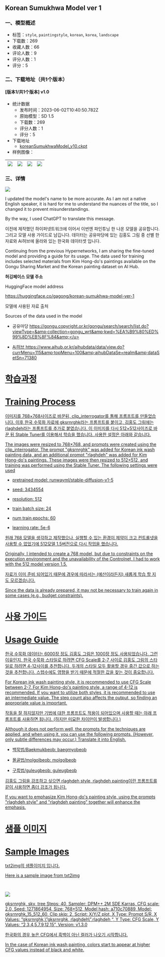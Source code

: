 ## Korean Sumukhwa Model ver 1
### 一、模型概述

- 标签：`style`, `paintingstyle`, `korean`, `korea`, `landscape`
- 下载数：269
- 收藏人数：66
- 评论人数：9
- 评分人数：1
- 评分：5

### 二、下载地址（共1个版本）

#### [版本1/共1个版本] v1.0

- 统计数据
  - 发布时间：2023-06-02T10:40:50.782Z
  - 原始模型：SD 1.5
  - 下载数：269
  - 评分人数：1
  - 评分：5
- 下载地址
  - [koreanSumukhwaModel_v10.ckpt](https://civitai.com/api/download/models/86884)
- 样例图像：

| <img src="https://image.civitai.com/xG1nkqKTMzGDvpLrqFT7WA/ca9a9707-6e0f-4ce0-ac5a-8251bce1f9cf/width=450/1058485.jpeg" /> | <img src="https://image.civitai.com/xG1nkqKTMzGDvpLrqFT7WA/1efa7dbe-ade9-4acd-9094-d8c149631c1d/width=450/1118703.jpeg" /> | <img src="https://image.civitai.com/xG1nkqKTMzGDvpLrqFT7WA/7d5a2d9e-b0a2-4576-b168-3d1d9e14ef4e/width=450/991363.jpeg" /> | <img src="https://image.civitai.com/xG1nkqKTMzGDvpLrqFT7WA/4fe860fd-4960-482a-9de5-c012801976d8/width=450/1000071.jpeg" /> |
| ---- | ---- | ---- | ---- |


### 三、详情
<img src="https://image.civitai.com/xG1nkqKTMzGDvpLrqFT7WA/c2f65133-ead9-4c23-a5fb-c074376de6a6/width=525/c2f65133-ead9-4c23-a5fb-c074376de6a6.jpeg" /><p></p><p></p><p>I updated the model's name to be more accurate. As I am not a native English speaker, it is hard for me to understand the nuances of the title, so I changed it to prevent misunderstandings.</p><p></p><p>By the way, I used ChatGPT to translate this message.</p><p></p><p></p><p>이전에 제작했던 하이퍼넷트워크에 이어서 이번엔 파인튜닝 한 나온 모델을 공유합니다. 그리고 모델 사용 가이드로 남깁니다. 데이터는 공유마당에 있는 김홍도 그림 중 선별 한 자료와 Ai허브에 올라와 있는 한국화 데이터셋 입니다.</p><p>Continuing from the previous Hypernetworks, I am sharing the fine-tuned model and providing a guide for its usage. The data used for training includes selected materials from Kim Hong-do's paintings available on the Gongu Sharing Market and the Korean painting dataset on AI Hub.</p><p></p><p><strong>허깅페이스 모델 주소</strong></p><p>HuggingFace model address</p><p><a target="_blank" rel="ugc" href="https://huggingface.co/gagong/korean-sumukhwa-model-ver-1">https://huggingface.co/gagong/korean-sumukhwa-model-ver-1</a></p><p>모델에 사용된 자료 출처</p><p>Sources of the data used in the model</p><ul><li><p>공유마당 <a target="_blank" rel="ugc" href="https://gongu.copyright.or.kr/gongu/search/search/list.do?viewType=&amp;collection=gongu_wrt&amp;kwd=%EA%B9%80%ED%99%8D%EB%8F%84&amp;"><u>https://gongu.copyright.or.kr/gongu/search/search/list.do?viewType=&amp;collection=gongu_wrt&amp;kwd=%EA%B9%80%ED%99%8D%EB%8F%84&amp;</u></a></p></li><li><p>Ai허브 <a target="_blank" rel="ugc" href="https://www.aihub.or.kr/aihubdata/data/view.do?currMenu=115&amp;topMenu=100&amp;aihubDataSe=realm&amp;dataSetSn=71380"><u>https://www.aihub.or.kr/aihubdata/data/view.do?currMenu=115&amp;topMenu=100&amp;aihubDataSe=realm&amp;dataSetSn=71380</u></a></p></li></ul><h1 id="heading-9">학습과정</h1><h1 id="heading-10">Training Process</h1><p>이미지를 768×768사이즈로 바꾼뒤, clip_interrogator를 통해 프롬프트를 만들었습니다. 이후 한국 수묵화 자료에 gksrnrghk라는 프롬프트를 붙이고, 김홍도 그림에는 rlaghdeh라는 프롬프트를 추가로 붙였습니다. 이 이미지를 다시 512×512사이즈로 바꾼 뒤 Stable Tuner를 이용해서 학습을 했습니다. 사용한 설정은 아래와 같습니다.</p><p>The images were resized to 768×768, and prompts were created using the clip_interrogator. The prompt "gksrnrghk" was added for Korean ink wash painting data, and an additional prompt "rlaghdeh" was added for Kim Hong-do's paintings. These images were then resized to 512×512, and training was performed using the Stable Tuner. The following settings were used</p><ul><li><p>pretrained model: runwayml/stable-diffusion-v1-5</p></li><li><p>seed: 3434554</p></li><li><p>resolution: 512</p></li><li><p>train batch size: 24</p></li><li><p>num train epochs: 60</p></li><li><p>learning rate: 5e-6</p></li></ul><p>원래 768 모델을 생각하고 제작했으나, 실행할 수 있는 환경이 제약이 크고 컨트롤넷을 사용할 수 없었기에 512모델 1.5버전으로 다시 작업을 했습니다.</p><p>Originally, I intended to create a 768 model, but due to constraints on the execution environment and the unavailability of the Controlnet, I had to work with the 512 model version 1.5.</p><p>자료가 이미 준비 되어있기 때문에 경우에 따라서는 (예산이라든지) 새롭게 학습 할 지도 모르겠습니다.</p><p>Since the data is already prepared, it may not be necessary to train again in some cases (e.g., budget constraints).</p><h1 id="heading-11">사용 가이드</h1><h1 id="heading-12">Usage Guide</h1><p>한국 수묵화 데이터는 6000장 정도 김홍도 그림은 1000장 정도 사용되었습니다. 그런 이유인지, 한국 수묵화 스타일로 하려면 CFG Scale를 2-7 사이로 김홍도 그림의 스타일로 하려면 4-12사이를 추천합니다. 두개의 스타일 모두 활용할 경우 중간 값으로 하는 것을 추천합니다. 스텝수에도 영향을 받기 때문에 적절한 값을 찾는 것이 중요합니다.</p><p>For Korean ink wash painting style, it is recommended to use CFG Scale between 2-7. For Kim Hong-do's painting style, a range of 4-12 is recommended. If you want to utilize both styles, it is recommended to use an intermediate value. The step count also affects the output, so finding an appropriate value is important.</p><p>작동을 잘 하지않지만 기법에 대한 프롬프트도 적용이 되어있으며 사용할 때는 아래 프롬프트를 사용하면 됩니다. (하지만 미묘한 차이만이 발생합니다.)</p><p>Although it does not perform well, the prompts for the techniques are applied, and when using it, you can use the following prompts. (However, only subtle differences may occur.) Translate it into English.</p><ul><li><p>백묵법/Baekmukbeob: baegmyobeob</p></li><li><p>몰골법/molgolbeob: molgolbeob</p></li><li><p>구륵법/guleugbeob: guleugbeob</p></li></ul><p>김홍도 그림을 강조하고 싶으면 rlaghdeh style, rlaghdeh painting이란 프롬프트를 같이 사용하면 좀더 강조가 됩니다.</p><p>If you want to emphasize Kim Hong-do's painting style, using the prompts "rlaghdeh style" and "rlaghdeh painting" together will enhance the emphasis.</p><p></p><h1 id="heading-27"><strong>샘플 이미지</strong></h1><h1 id="heading-28">Sample Images</h1><p>txt2img의 샘플이미지 입니다.</p><p>Here is a sample image from txt2img</p><p><a target="_blank" rel="ugc" href="https://huggingface.co/gagong/korean-painting-model-ver-1/resolve/main/sample1.jpg"><strong><u><br /></u></strong></a></p><img src="https://image.civitai.com/xG1nkqKTMzGDvpLrqFT7WA/c13b0bfd-0522-47b2-a8b3-9a14c8804fdc/width=525/c13b0bfd-0522-47b2-a8b3-9a14c8804fdc.jpeg" /><p></p><p>gksrnrghk, sky, tree Steps: 40, Sampler: DPM++ 2M SDE Karras, CFG scale: 2.0, Seed: 1271864954, Size: 768×512, Model hash: a710c70889, Model: gksrnrghk_15_512_60, Clip skip: 2, Script: X/Y/Z plot, X Type: Prompt S/R, X Values: “gksrnrghk,\”gksrnrghk, rlaghdeh\”,rlaghdeh “, Y Type: CFG Scale, Y Values: “2,3,4,5,7,9,12,15”, Version: v1.3.0</p><p>한국화의 경우 높은 CFG에서 흑백이 아닌 컬러가 나오기 시작합니다.</p><p>In the case of Korean ink wash painting, colors start to appear at higher CFG values instead of black and white.</p>